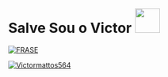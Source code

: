 # Salve Sou o Victor&nbsp;<a href="Hey"><img src="https://raw.githubusercontent.com/TOXIC-DEVIL/TOXIC-DEVIL/TOXIC-DEVIL-OFFICIAL/media/Hi.gif" width="50px"></a>

[![FRASE](https://readme-typing-svg.herokuapp.com?font=&color=%2331F7EA&center=true&lines=BEM-VINDO+AO+MEU+GITHUB;OLÁ%2Cme+chamo+Victor+Hugo;PROGRAMADOR+MEDIANO👨‍💻;OBRIGADO+POR+VISITAR+MEU+GITHUB👍)](https://git.io/typing-svg) <br>

  
[![Victormattos564](https://github-readme-stats.vercel.app/api?username=victormattos564&show_icons=true&theme=dark#gh-dark-mode-only)](https://github.com/victormattos564/github-readme-stats#gh-dark-mode-only)
